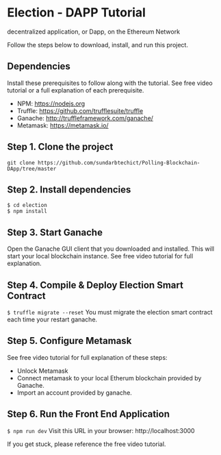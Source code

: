 # Election - DAPP Tutorial

decentralized application, or Dapp, on the Ethereum Network

Follow the steps below to download, install, and run this project.

## Dependencies

Install these prerequisites to follow along with the tutorial. See free video tutorial or a full explanation of each prerequisite.

- NPM: https://nodejs.org
- Truffle: https://github.com/trufflesuite/truffle
- Ganache: http://truffleframework.com/ganache/
- Metamask: https://metamask.io/

## Step 1. Clone the project

`git clone https://github.com/sundarbtechict/Polling-Blockchain-DApp/tree/master`

## Step 2. Install dependencies

```
$ cd election
$ npm install
```

## Step 3. Start Ganache

Open the Ganache GUI client that you downloaded and installed. This will start your local blockchain instance. See free video tutorial for full explanation.

## Step 4. Compile & Deploy Election Smart Contract

`$ truffle migrate --reset`
You must migrate the election smart contract each time your restart ganache.

## Step 5. Configure Metamask

See free video tutorial for full explanation of these steps:

- Unlock Metamask
- Connect metamask to your local Etherum blockchain provided by Ganache.
- Import an account provided by ganache.

## Step 6. Run the Front End Application

`$ npm run dev`
Visit this URL in your browser: http://localhost:3000

If you get stuck, please reference the free video tutorial.
